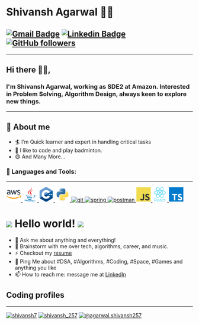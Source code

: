 # Shivansh Agarwal 👨‍💻
[![Gmail Badge](https://img.shields.io/badge/-agarwal.shivansh257@gmail.com-c14438?style=flat-square&logo=Gmail&logoColor=white&link=mailto:agarwal.shivansh257@gmail.com)](mailto:agarwal.shivansh257@gmail.com)
[![Linkedin Badge](https://img.shields.io/badge/-shivansh--agarwal7-blue?style=flat-square&logo=Linkedin&logoColor=white&link=https://www.linkedin.com/in/shivansh-agarwal7/)](https://www.linkedin.com/in/shivansh-agarwal7/)
[![GitHub followers](https://img.shields.io/github/followers/shivansh257?label=Follow&style=social)](https://github.com/shivansh257/?tab=follow)
---

---

## Hi there 👋👋,

### I'm Shivansh Agarwal, working as SDE2 at Amazon. Interested in Problem Solving, Algorithm Design, always keen to explore new things.
-------
  
## 🧐 About me

- 🏄‍ I’m Quick learner and expert in handling critical tasks
- 🌱 I like to code and play badminton.
- 😄 And Many More...

### 🔨 Languages and Tools:
---

<p align="left"> 
<a href="https://aws.amazon.com" target="_blank" rel="noreferrer"> <img src="https://raw.githubusercontent.com/devicons/devicon/master/icons/amazonwebservices/amazonwebservices-original-wordmark.svg" alt="aws" width="40" height="40"/> </a> 
<a href="https://www.java.com" target="_blank" rel="noreferrer"> <img src="https://raw.githubusercontent.com/devicons/devicon/master/icons/java/java-original.svg" alt="java" width="40" height="40"/> </a> 
<a href="https://www.w3schools.com/cpp/" target="_blank" rel="noreferrer"> <img src="https://raw.githubusercontent.com/devicons/devicon/master/icons/cplusplus/cplusplus-original.svg" alt="cplusplus" width="40" height="40"/> </a> 
<a href="https://www.python.org" target="_blank" rel="noreferrer"> <img src="https://raw.githubusercontent.com/devicons/devicon/master/icons/python/python-original.svg" alt="python" width="40" height="40"/> </a> 
<a href="https://git-scm.com/" target="_blank" rel="noreferrer"> <img src="https://www.vectorlogo.zone/logos/git-scm/git-scm-icon.svg" alt="git" width="40" height="40"/> </a> 
<a href="https://spring.io/" target="_blank" rel="noreferrer"> <img src="https://www.vectorlogo.zone/logos/springio/springio-icon.svg" alt="spring" width="40" height="40"/> </a> 
<a href="https://postman.com" target="_blank" rel="noreferrer"> <img src="https://www.vectorlogo.zone/logos/getpostman/getpostman-icon.svg" alt="postman" width="40" height="40"/> </a> 
<a href="https://developer.mozilla.org/en-US/docs/Web/JavaScript" target="_blank" rel="noreferrer"> <img src="https://raw.githubusercontent.com/devicons/devicon/master/icons/javascript/javascript-original.svg" alt="javascript" width="40" height="40"/> </a> 
<a href="https://reactjs.org/" target="_blank" rel="noreferrer"> <img src="https://raw.githubusercontent.com/devicons/devicon/master/icons/react/react-original-wordmark.svg" alt="react" width="40" height="40"/> </a> 
<a href="https://www.typescriptlang.org/" target="_blank" rel="noreferrer"> <img src="https://raw.githubusercontent.com/devicons/devicon/master/icons/typescript/typescript-original.svg" alt="typescript" width="40" height="40"/> </a> 
</p>

# <img src="https://raw.githubusercontent.com/TheDudeThatCode/TheDudeThatCode/master/Assets/Hi.gif" width="29px"> Hello world!&nbsp;<img src="https://raw.githubusercontent.com/TheDudeThatCode/TheDudeThatCode/master/Assets/Earth.gif" width="24px">

- 💬 Ask me about anything and everything!
- 📄  Brainstorm with me over tech, algorithms, career, and music.
- ⚡  Checkout my [resume](https://drive.google.com/file/d/10qwEHWyg_Gap8lo7muoMfwThq5xR0uMq/view?usp=drive_link)
- 💬 Ping Me about #DSA, #Algorithms, #Coding, #Space, #Games and anything you like
- 📫 How to reach me: message me at [LinkedIn](https://www.linkedin.com/in/shivansh-agarwal7/)

## Coding profiles
---

<a href="https://www.codechef.com/users/shivansh7" target="blank"><img align="center" src="https://cdn.jsdelivr.net/npm/simple-icons@3.1.0/icons/codechef.svg" alt="shivansh7" height="30" width="40" /></a>
<a href="https://codeforces.com/profile/shivansh_257" target="blank"><img align="center" src="https://raw.githubusercontent.com/rahuldkjain/github-profile-readme-generator/master/src/images/icons/Social/codeforces.svg" alt="shivansh_257" height="30" width="40" /></a>
<a href="https://www.hackerearth.com/@agarwal.shivansh257" target="blank"><img align="center" src="https://raw.githubusercontent.com/rahuldkjain/github-profile-readme-generator/master/src/images/icons/Social/hackerearth.svg" alt="@agarwal.shivansh257" height="30" width="40" /></a>






<!--
**shivansh257/shivansh257** is a ✨ _special_ ✨ repository because its `README.md` (this file) appears on your GitHub profile.

Here are some ideas to get you started:

- 🔭 I’m currently working on ...
- 🌱 I’m currently learning ...
- 👯 I’m looking to collaborate on ...
- 🤔 I’m looking for help with ...
- 💬 Ask me about ...
- 📫 How to reach me: ...
- 😄 Pronouns: ...
- ⚡ Fun fact: ...
-->
